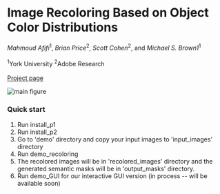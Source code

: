 # Image Recoloring Based on Object Color Distributions
*Mahmoud Afifi*<sup>1</sup>, *Brian Price*<sup>2</sup>, *Scott Cohen*<sup>2</sup>, and *Michael S. Brown1*<sup>1</sup>
<br></br><sup>1</sup>York University  <sup>2</sup>Adobe Research
<br></br>[Project page](http://cvil.eecs.yorku.ca/projects/public_html/image_recoloring)

![main figure](http://cvil.eecs.yorku.ca/projects/public_html/image_recoloring/img/figure.jpg)


### Quick start
1. Run install_p1
2. Run install_p2
3. Go to 'demo' directory and copy your input images to 'input_images' directory
4. Run demo_recoloring
5. The recolored images will be in 'recolored_images' directory and the generated semantic masks will be in 'output_masks' directory. 
6. Run demo_GUI for our interactive GUI version (in process -- will be available soon)

